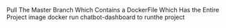 Pull The Master Branch Which Contains a DockerFile
Which Has the Entire Project image 
docker run chatbot-dashboard to runthe project
